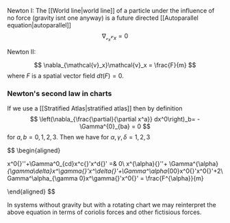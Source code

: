 Newton I: The [[World line|world line]] of a particle under the influence of no force (gravity isnt one anyway) is a future directed [[Autoparallel equation|autoparallel]] 
$$
\nabla_{\mathcal{v}_x}\mathcal{v}_x = 0
$$

Newton II: 

$$
\nabla_{\mathcal{v}_x}\mathcal{v}_x = \frac{F}{m}
$$
where $F$ is a spatial vector field $dt(F) = 0$.



### Newton's second law in charts

If we use a [[Stratified Atlas|stratified atlas]] then by definition 
$$
\left(\nabla_{\frac{\partial}{\partial x^a}} dx^0\right)_b= -\Gamma^{0}_{ba} = 0  
$$
for $a,b = 0,1,2,3$. Then we have for $\alpha,\gamma,\delta = 1,2,3$ 

$$
\begin{aligned}

x^0{}''+\Gamma^0_{cd}x^c{}'x^d{}' =& 0\\
x^{\alpha}{}''+ \Gamma^{\alpha}_{\gamma\delta}x^\gamma{}'x^\delta{}'+\Gamma^\alpha_{00}x^0{}'x^0{}'+2\Gamma^\alpha_{\gamma 0}x^\gamma{}'x^0{}' = \frac{F^{\alpha}}{m}

\end{aligned}
$$


In systems without gravity but with a rotating chart we may reinterpret the above equation in terms of coriolis forces and other fictisious forces.